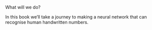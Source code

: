


What will we do? 

In this book we’ll take a journey to making a neural network that can recognise human handwritten numbers.
